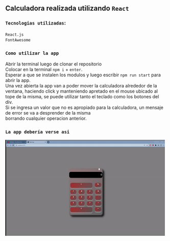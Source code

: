 ## Calculadora realizada utilizando `React`
### `Tecnologias utilizadas`:
`React.js`<br /> `FontAwesome`<br />
### `Como utilizar la app`
Abrir la terminal luego de clonar el repositorio<br /> Colocar en la terminal `npm i` + `enter`.<br />
Esperar a que se instalen los modulos y luego escribir `npm run start` para abrir la app.<br />
Una vez abierta la app van a poder mover la calculadora alrededor de la ventana, haciendo click y manteniendo apretado en el mouse ubicado al tope de la misma, se puede utilizar tanto el teclado como los botones del div.<br />
Si se ingresa un valor que no es apropiado para la calculadora, un mensaje de error se va a desprender de la misma<br />
borrando cualquier operacion anterior.<br />
### `La app debería verse asi`
<img src="/public/test.gif" width="500" height="300" />


